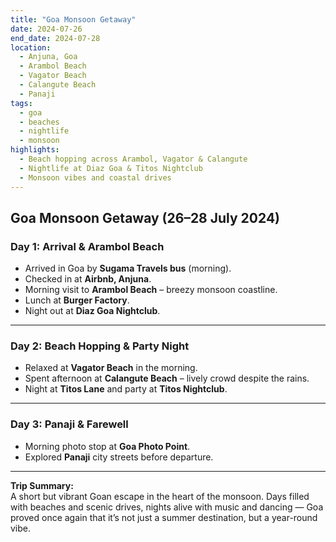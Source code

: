 ```yaml
---
title: "Goa Monsoon Getaway"
date: 2024-07-26
end_date: 2024-07-28
location:
  - Anjuna, Goa
  - Arambol Beach
  - Vagator Beach
  - Calangute Beach
  - Panaji
tags:
  - goa
  - beaches
  - nightlife
  - monsoon
highlights:
  - Beach hopping across Arambol, Vagator & Calangute
  - Nightlife at Diaz Goa & Titos Nightclub
  - Monsoon vibes and coastal drives
---
```


## Goa Monsoon Getaway (26–28 July 2024)

### Day 1: Arrival & Arambol Beach  
- Arrived in Goa by **Sugama Travels bus** (morning).  
- Checked in at **Airbnb, Anjuna**.  
- Morning visit to **Arambol Beach** – breezy monsoon coastline.  
- Lunch at **Burger Factory**.  
- Night out at **Diaz Goa Nightclub**.

---

### Day 2: Beach Hopping & Party Night  
- Relaxed at **Vagator Beach** in the morning.  
- Spent afternoon at **Calangute Beach** – lively crowd despite the rains.  
- Night at **Titos Lane** and party at **Titos Nightclub**.

---

### Day 3: Panaji & Farewell  
- Morning photo stop at **Goa Photo Point**.  
- Explored **Panaji** city streets before departure.

---

**Trip Summary:**  
A short but vibrant Goan escape in the heart of the monsoon. Days filled with beaches and scenic drives, nights alive with music and dancing — Goa proved once again that it’s not just a summer destination, but a year-round vibe.
